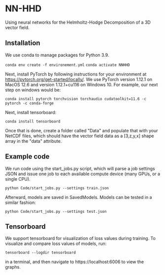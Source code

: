 # NN-HHD
Using neural networks for the Helmholtz-Hodge Decomposition of a 3D vector field.


## Installation

We use conda to manage packages for Python 3.9.

`conda env create -f environement.yml`
`conda activate NNHHD`

Next, install PyTorch by following instructions for your environment at https://pytorch.org/get-started/locally/. We use PyTorch version 1.12.1 on MacOS 12.6 and version 1.12.1+cu116 on Windows 10. For example, our next step on windows would be:

`conda install pytorch torchvision torchaudio cudatoolkit=11.6 -c pytorch -c conda-forge`

Next, install tensorboard:

`conda install tensorboard`

Once that is done, create a folder called "Data" and populate that with your NetCDF files, which should have the vector field data as a [3,z,y,x] shape array in the "data" attribute.

## Example code

We run code using the start_jobs.py script, which will parse a job settings JSON and issue one job to each available compute device (many GPUs, or a single CPU).

`python Code/start_jobs.py --settings train.json`

Afterward, models are saved in SavedModels. Models can be tested in a similar fashion:

`python Code/start_jobs.py --settings test.json`

## Tensorboard 

We support tensorboard for visualization of loss values during training. To visualize and compare loss values of models, run:

`tensorboard --logdir tensorboard`

in a terminal, and then navigate to https://localhost:6006 to view the graphs.

